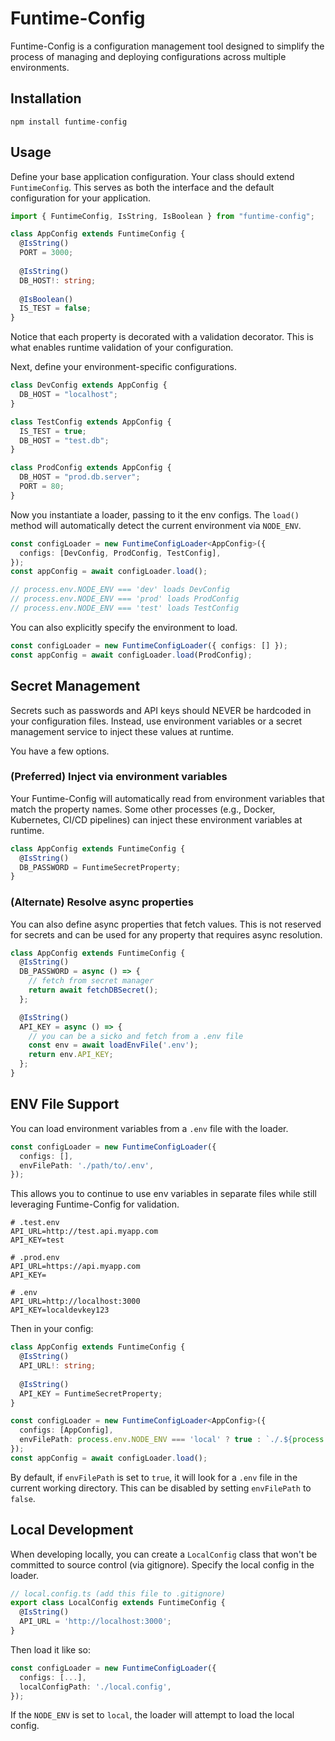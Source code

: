# Funtime-Config

Funtime-Config is a configuration management tool designed to simplify the process of managing and deploying configurations across multiple environments.

## Installation

```shell
npm install funtime-config
```

## Usage

Define your base application configuration.
Your class should extend `FuntimeConfig`.
This serves as both the interface and the default configuration for your application.

```typescript
import { FuntimeConfig, IsString, IsBoolean } from "funtime-config";

class AppConfig extends FuntimeConfig {
  @IsString()
  PORT = 3000;
  
  @IsString()
  DB_HOST!: string;
  
  @IsBoolean()
  IS_TEST = false;
}
```

Notice that each property is decorated with a validation decorator.
This is what enables runtime validation of your configuration.

Next, define your environment-specific configurations.

```typescript
class DevConfig extends AppConfig {
  DB_HOST = "localhost";
}

class TestConfig extends AppConfig {
  IS_TEST = true;
  DB_HOST = "test.db";
}

class ProdConfig extends AppConfig {
  DB_HOST = "prod.db.server";
  PORT = 80;
}
````

Now you instantiate a loader, passing to it the env configs.
The `load()` method will automatically detect the current environment via `NODE_ENV`.

```typescript
const configLoader = new FuntimeConfigLoader<AppConfig>({
  configs: [DevConfig, ProdConfig, TestConfig],
});
const appConfig = await configLoader.load();

// process.env.NODE_ENV === 'dev' loads DevConfig
// process.env.NODE_ENV === 'prod' loads ProdConfig
// process.env.NODE_ENV === 'test' loads TestConfig
````

You can also explicitly specify the environment to load.

```typescript
const configLoader = new FuntimeConfigLoader({ configs: [] });
const appConfig = await configLoader.load(ProdConfig);
````

## Secret Management

Secrets such as passwords and API keys should NEVER be hardcoded in your configuration files.
Instead, use environment variables or a secret management service to inject these values at runtime.

You have a few options.

### (Preferred) Inject via environment variables

Your Funtime-Config will automatically read from environment variables that match the property names.
Some other processes (e.g., Docker, Kubernetes, CI/CD pipelines) can inject these environment variables at runtime.

```typescript
class AppConfig extends FuntimeConfig {
  @IsString()
  DB_PASSWORD = FuntimeSecretProperty;
}
```

### (Alternate) Resolve async properties

You can also define async properties that fetch values.
This is not reserved for secrets and can be used for any property that requires async resolution.

```typescript
class AppConfig extends FuntimeConfig {
  @IsString()
  DB_PASSWORD = async () => {
    // fetch from secret manager
    return await fetchDBSecret();
  };

  @IsString()
  API_KEY = async () => {
    // you can be a sicko and fetch from a .env file
    const env = await loadEnvFile('.env');
    return env.API_KEY;
  };
}
````

## ENV File Support

You can load environment variables from a `.env` file with the loader.

```typescript
const configLoader = new FuntimeConfigLoader({
  configs: [],
  envFilePath: './path/to/.env',
});
```

This allows you to continue to use env variables in separate files while still leveraging Funtime-Config for validation.

```
# .test.env
API_URL=http://test.api.myapp.com
API_KEY=test

# .prod.env
API_URL=https://api.myapp.com
API_KEY=

# .env
API_URL=http://localhost:3000
API_KEY=localdevkey123
```

Then in your config:

```typescript
class AppConfig extends FuntimeConfig {
  @IsString()
  API_URL!: string;
  
  @IsString()
  API_KEY = FuntimeSecretProperty;
}

const configLoader = new FuntimeConfigLoader<AppConfig>({
  configs: [AppConfig],
  envFilePath: process.env.NODE_ENV === 'local' ? true : `./.${process.env.NODE_ENV}.env`,
});
const appConfig = await configLoader.load();
```

By default, if `envFilePath` is set to `true`, it will look for a `.env` file in the current working directory.
This can be disabled by setting `envFilePath` to `false`.


## Local Development

When developing locally, you can create a `LocalConfig` class that won't be committed to source control (via gitignore).
Specify the local config in the loader.

```typescript
// local.config.ts (add this file to .gitignore)
export class LocalConfig extends FuntimeConfig {
  @IsString()
  API_URL = 'http://localhost:3000';
}
```

Then load it like so:

```typescript
const configLoader = new FuntimeConfigLoader({
  configs: [...],
  localConfigPath: './local.config',
});
````

If the `NODE_ENV` is set to `local`, the loader will attempt to load the local config.

